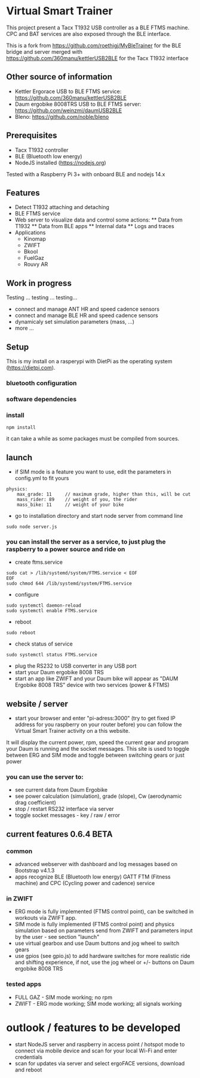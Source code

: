 # Virtual Smart Trainer
This project present a Tacx T1932 USB controller as a BLE FTMS machine.
CPC and BAT services are also exposed through the BLE interface.

This is a fork from https://github.com/roethigj/MyBleTrainer for the BLE bridge and server
merged with https://github.com/360manu/kettlerUSB2BLE for the Tacx T1932 interface

## Other source of information
* Kettler Ergorace USB to BLE FTMS service: https://github.com/360manu/kettlerUSB2BLE
* Daum ergobike 8008TRS USB to BLE FTMS server: https://github.com/weinzmi/daumUSB2BLE
* Bleno: https://github.com/noble/bleno

## Prerequisites
* Tacx T1932 controller
* BLE (Bluetooth low energy)
* NodeJS installed (https://nodejs.org)

Tested with a Raspberry Pi 3+ with onboard BLE and nodejs 14.x

## Features
* Detect T1932 attaching and detaching
* BLE FTMS service
* Web server to visualize data and control some actions:
** Data from T1932
** Data from BLE apps
** Internal data
** Logs and traces
* Applications
  * Kinomap
  * ZWIFT
  * Bkool
  * FuelGaz
  * Rouvy AR

## Work in progress
Testing ... testing ... testing...
* connect and manage ANT HR and speed cadence sensors
* connect and manage BLE HR and speed cadence sensors
* dynamicaly set simulation parameters (mass, ...)
* more ...

## Setup

This is my install on a rasperypi with DietPi as the operating system (https://dietpi.com).

### bluetooth configuration

### software dependencies

### install

```shell
npm install
```

it can take a while as some packages must be compiled from sources.

## launch
* if SIM mode is a feature you want to use, edit the parameters in config.yml to fit yours
```
physics:
    max_grade: 11     // maximum grade, higher than this, will be cut
    mass_rider: 89    // weight of you, the rider
    mass_bike: 11     // weight of your bike
```

* go to installation directory and start node server from command line
```shell
sudo node server.js
```
### you can install the server as a service, to just plug the raspberry to a power source and ride on

* create ftms.service
```shell
sudo cat > /lib/systemd/system/FTMS.service < EOF
EOF
sudo chmod 644 /lib/systemd/system/FTMS.service
```
* configure
```shell
sudo systemctl daemon-reload
sudo systemctl enable FTMS.service
```
* reboot
```shell
sudo reboot
```
* check status of service
```shell
sudo systemctl status FTMS.service
```

* plug the RS232 to USB converter in any USB port
* start your Daum ergobike 8008 TRS
* start an app like ZWIFT and your Daum bike will appear as "DAUM Ergobike 8008 TRS" device with two services (power & FTMS)

## website / server
* start your browser and enter "pi-adress:3000" (try to get fixed IP address for you raspberry on your router before)
you can follow the Virtual Smart Trainer activity on a this website.

It will display the current power, rpm, speed
the current gear and program your Daum is running and the socket messages.
This site is used to toggle between ERG and SIM mode and toggle between switching gears or just power
### you can use the server to:
* see current data from Daum Ergobike
* see power calculation (simulation), grade (slope), Cw (aerodynamic drag coefficient)
* stop / restart RS232 interface via server
* toggle socket messages - key / raw / error

## current features 0.6.4 BETA
### common
* advanced webserver with dashboard and log messages based on Bootstrap v4.1.3
* apps recognize BLE (Bluetooth low energy) GATT FTM (Fitness machine) and CPC (Cycling power and cadence) service
### in ZWIFT
* ERG mode is fully implemented (FTMS control point), can be switched in workouts via ZWIFT app.
* SIM mode is fully implemented (FTMS control point) and physics simulation based on parameters send from ZWIFT and parameters input by the user - see section "launch"
* use virtual gearbox and use Daum buttons and jog wheel to switch gears
* use gpios (see gpio.js) to add hardware switches for more realistic ride and shifting experience, if not, use the jog wheel or +/- buttons on Daum ergobike 8008 TRS

### tested apps
* FULL GAZ - SIM mode working; no rpm
* ZWIFT - ERG mode working; SIM mode working; all signals working

# outlook / features to be developed
* start NodeJS server and raspberry in access point / hotspot mode to connect via mobile device and scan for your local Wi-Fi and enter credentials
* scan for updates via server and select ergoFACE versions, download and reboot
